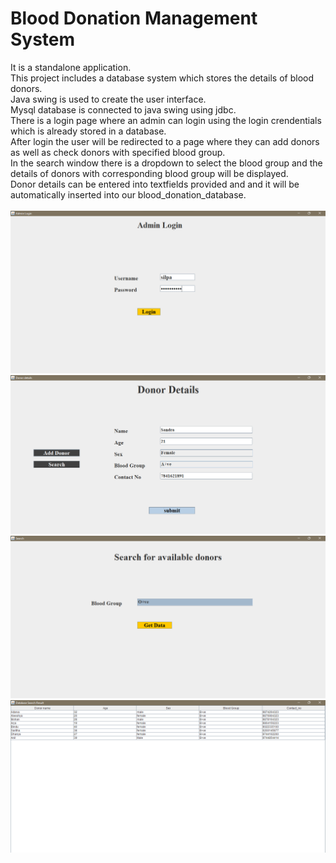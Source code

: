 # Blood Donation Management System
It is a standalone application.<br/>
 This project includes a database system which stores the details of blood donors.<br/>
 Java swing is used to create the user interface.<br/>
 Mysql database is connected to java swing using jdbc.<br/>
 There is a login page where an admin can login using the login crendentials which is already stored in a database.<br/>
 After login the user will be redirected to a page where they can add donors as well as check donors with specified blood group.<br/>
 In the search window there is a dropdown to select the blood group and the details of donors with corresponding blood group will be displayed.<br/>
 Donor details can be entered into textfields provided and and it will be automatically inserted into our blood_donation_database.<br/>
 <br/>
![p1](p1.png)<br/>
![p2](p2.png)<br/>
![p3](p3.png)<br/>
![p4](p4.png)<br/>
